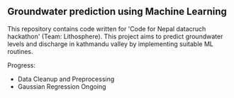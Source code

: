 ## Groundwater prediction using Machine Learning

This repository contains code written for 'Code for Nepal datacruch hackathon' (Team: Lithosphere). This project aims to predict groundwater levels and discharge in kathmandu valley by implementing suitable ML routines.

Progress:
- Data Cleanup and Preprocessing
- Gaussian Regression Ongoing